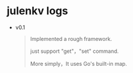 # julenkv logs

* v0.1

  > Implemented a rough framework.
  >
  > just support "get"，"set" command. 
  >
  > More simply，It uses Go's built-in map.

